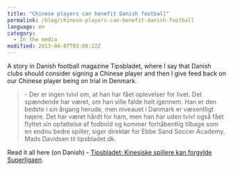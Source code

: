 ```yaml
---
title: "Chinese players can benefit Danish football"
permalink: /blog/chinese-players-can-benefit-danish-football
language: en
category:
  - In the media
modified: 2013-04-07T03:08:22Z
---
```


A story in Danish football magazine Tipsbladet, where I say that Danish clubs should consider signing a Chinese player and then I give feed back on our Chinese player being on trial in Denmark.

> \- Der er ingen tvivl om, at han har fået oplevelser for livet. Det spændende har været, om han ville falde helt igennem. Han er den bedste i sin årgang herude, men niveauet i Danmark er væsentligt højere. Det har været hårdt for ham, men han har uden tvivl også fået flyttet sin opfattelse af fodbold og kommer forhåbentlig tilbage som en endnu bedre spiller, siger direktør for Ebbe Sand Soccer Academy, Mads Davidsen til tipsbladet.dk.

Read it all here (on Danish) - [Tipsbladet: Kinesiske spillere kan forgylde Superligaen](http://tipsbladet.dk/nyhed/superliga/kinesiske-spillere-kan-forgylde-superligaen).
